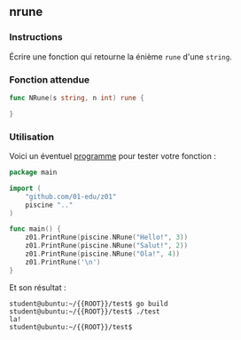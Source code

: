 ## nrune

### Instructions

Écrire une fonction qui retourne la énième `rune` d'une `string`.

### Fonction attendue

```go
func NRune(s string, n int) rune {

}
```

### Utilisation

Voici un éventuel [programme](TODO-LINK) pour tester votre fonction :

```go
package main

import (
	"github.com/01-edu/z01"
	piscine ".."
)

func main() {
	z01.PrintRune(piscine.NRune("Hello!", 3))
	z01.PrintRune(piscine.NRune("Salut!", 2))
	z01.PrintRune(piscine.NRune("Ola!", 4))
	z01.PrintRune('\n')
}
```

Et son résultat :

```console
student@ubuntu:~/{{ROOT}}/test$ go build
student@ubuntu:~/{{ROOT}}/test$ ./test
la!
student@ubuntu:~/{{ROOT}}/test$
```
